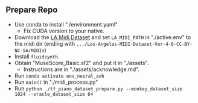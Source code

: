 ## Prepare Repo
- Use conda to install "./environment.yaml"  
  - Fix CUDA version to your native.
- Download the [LA Midi Dataset](https://huggingface.co/datasets/projectlosangeles/Los-Angeles-MIDI-Dataset) and set `LA_MIDI_PATH` in "./active.env" to the midi dir (ending with `.../Los-Angeles-MIDI-Dataset-Ver-4-0-CC-BY-NC-SA/MIDIs`)  
- Install `fluidsynth`.  
- Obtain "MuseScore_Basic.sf2" and put it in "./assets".  
  - Instructions are in "./assets/acknowledge.md".  
- Run `conda activate env_neural_avh`
- Run `main()` in "./midi_process.py"  
- Run `python ./tf_piano_dataset_prepare.py --monkey_dataset_size 1024 --oracle_dataset_size 64`
